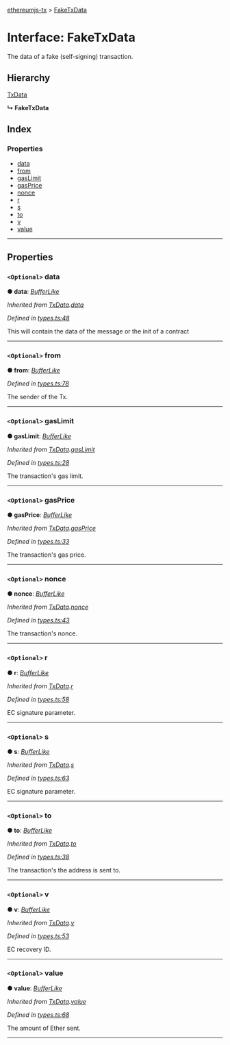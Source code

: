 [ethereumjs-tx](../README.md) > [FakeTxData](../interfaces/faketxdata.md)

# Interface: FakeTxData

The data of a fake (self-signing) transaction.

## Hierarchy

[TxData](txdata.md)

**↳ FakeTxData**

## Index

### Properties

- [data](faketxdata.md#data)
- [from](faketxdata.md#from)
- [gasLimit](faketxdata.md#gaslimit)
- [gasPrice](faketxdata.md#gasprice)
- [nonce](faketxdata.md#nonce)
- [r](faketxdata.md#r)
- [s](faketxdata.md#s)
- [to](faketxdata.md#to)
- [v](faketxdata.md#v)
- [value](faketxdata.md#value)

---

## Properties

<a id="data"></a>

### `<Optional>` data

**● data**: _[BufferLike](../#bufferlike)_

_Inherited from [TxData](txdata.md).[data](txdata.md#data)_

_Defined in [types.ts:48](https://github.com/ethereumjs/ethereumjs-tx/blob/5b72ca6/src/types.ts#L48)_

This will contain the data of the message or the init of a contract

---

<a id="from"></a>

### `<Optional>` from

**● from**: _[BufferLike](../#bufferlike)_

_Defined in [types.ts:78](https://github.com/ethereumjs/ethereumjs-tx/blob/5b72ca6/src/types.ts#L78)_

The sender of the Tx.

---

<a id="gaslimit"></a>

### `<Optional>` gasLimit

**● gasLimit**: _[BufferLike](../#bufferlike)_

_Inherited from [TxData](txdata.md).[gasLimit](txdata.md#gaslimit)_

_Defined in [types.ts:28](https://github.com/ethereumjs/ethereumjs-tx/blob/5b72ca6/src/types.ts#L28)_

The transaction's gas limit.

---

<a id="gasprice"></a>

### `<Optional>` gasPrice

**● gasPrice**: _[BufferLike](../#bufferlike)_

_Inherited from [TxData](txdata.md).[gasPrice](txdata.md#gasprice)_

_Defined in [types.ts:33](https://github.com/ethereumjs/ethereumjs-tx/blob/5b72ca6/src/types.ts#L33)_

The transaction's gas price.

---

<a id="nonce"></a>

### `<Optional>` nonce

**● nonce**: _[BufferLike](../#bufferlike)_

_Inherited from [TxData](txdata.md).[nonce](txdata.md#nonce)_

_Defined in [types.ts:43](https://github.com/ethereumjs/ethereumjs-tx/blob/5b72ca6/src/types.ts#L43)_

The transaction's nonce.

---

<a id="r"></a>

### `<Optional>` r

**● r**: _[BufferLike](../#bufferlike)_

_Inherited from [TxData](txdata.md).[r](txdata.md#r)_

_Defined in [types.ts:58](https://github.com/ethereumjs/ethereumjs-tx/blob/5b72ca6/src/types.ts#L58)_

EC signature parameter.

---

<a id="s"></a>

### `<Optional>` s

**● s**: _[BufferLike](../#bufferlike)_

_Inherited from [TxData](txdata.md).[s](txdata.md#s)_

_Defined in [types.ts:63](https://github.com/ethereumjs/ethereumjs-tx/blob/5b72ca6/src/types.ts#L63)_

EC signature parameter.

---

<a id="to"></a>

### `<Optional>` to

**● to**: _[BufferLike](../#bufferlike)_

_Inherited from [TxData](txdata.md).[to](txdata.md#to)_

_Defined in [types.ts:38](https://github.com/ethereumjs/ethereumjs-tx/blob/5b72ca6/src/types.ts#L38)_

The transaction's the address is sent to.

---

<a id="v"></a>

### `<Optional>` v

**● v**: _[BufferLike](../#bufferlike)_

_Inherited from [TxData](txdata.md).[v](txdata.md#v)_

_Defined in [types.ts:53](https://github.com/ethereumjs/ethereumjs-tx/blob/5b72ca6/src/types.ts#L53)_

EC recovery ID.

---

<a id="value"></a>

### `<Optional>` value

**● value**: _[BufferLike](../#bufferlike)_

_Inherited from [TxData](txdata.md).[value](txdata.md#value)_

_Defined in [types.ts:68](https://github.com/ethereumjs/ethereumjs-tx/blob/5b72ca6/src/types.ts#L68)_

The amount of Ether sent.

---
